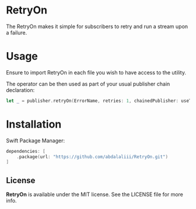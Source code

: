# RetryOn

The RetryOn makes it simple for subscribers to retry and run a stream upon a failure.

# Usage

Ensure to import RetryOn in each file you wish to have access to the utility.

The operator can be then used as part of your usual publisher chain declaration:

```swift
let _ = publisher.retryOn(ErrorName, retries: 1, chainedPublisher: useThisPublisherBeforeRetrying)
```

# Installation

Swift Package Manager:

```swift
dependencies: [
	.package(url: "https://github.com/abdalaliii/RetryOn.git")
]
```

## License

**RetryOn** is available under the MIT license. See the LICENSE file for more info.
